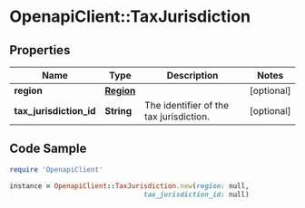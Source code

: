 # OpenapiClient::TaxJurisdiction

## Properties

Name | Type | Description | Notes
------------ | ------------- | ------------- | -------------
**region** | [**Region**](Region.md) |  | [optional] 
**tax_jurisdiction_id** | **String** | The identifier of the tax jurisdiction. | [optional] 

## Code Sample

```ruby
require 'OpenapiClient'

instance = OpenapiClient::TaxJurisdiction.new(region: null,
                                 tax_jurisdiction_id: null)
```


